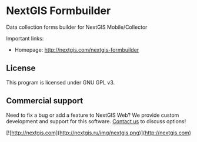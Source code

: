 NextGIS Formbuilder
===================

Data collection forms builder for NextGIS Mobile/Collector

Important links:

* Homepage: http://nextgis.com/nextgis-formbuilder

License
-------------
This program is licensed under GNU GPL v3.

Commercial support
----------
Need to fix a bug or add a feature to NextGIS Web? We provide custom development and support for this software. [Contact us](http://nextgis.com/contact/) to discuss options!

[![http://nextgis.com](http://nextgis.ru/img/nextgis.png)](http://nextgis.com)
